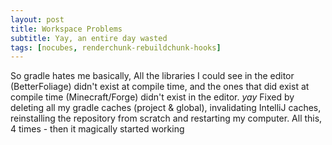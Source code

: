 ```yaml
---
layout: post
title: Workspace Problems
subtitle: Yay, an entire day wasted
tags: [nocubes, renderchunk-rebuildchunk-hooks]
---
```


So gradle hates me basically, All the libraries I could see in the editor (BetterFoliage) didn't exist at compile time, and the ones that did exist at compile time (Minecraft/Forge) didn't exist in the editor. _yay_ Fixed by deleting all my gradle caches (project & global), invalidating IntelliJ caches, reinstalling the repository from scratch and restarting my computer. All this, 4 times - then it magically started working
